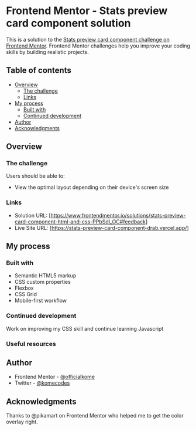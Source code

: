 # Frontend Mentor - Stats preview card component solution

This is a solution to the [Stats preview card component challenge on Frontend Mentor](https://www.frontendmentor.io/challenges/stats-preview-card-component-8JqbgoU62). Frontend Mentor challenges help you improve your coding skills by building realistic projects. 

## Table of contents

- [Overview](#overview)
  - [The challenge](#the-challenge)
  - [Links](#links)
- [My process](#my-process)
  - [Built with](#built-with)
  - [Continued development](#continued-development)
- [Author](#author)
- [Acknowledgments](#acknowledgments)

## Overview

### The challenge

Users should be able to:

- View the optimal layout depending on their device's screen size


### Links

- Solution URL: [https://www.frontendmentor.io/solutions/stats-preview-card-component-html-and-css-PPbSdI_OC#feedback]
- Live Site URL: [https://stats-preview-card-component-drab.vercel.app/]

## My process

### Built with

- Semantic HTML5 markup
- CSS custom properties
- Flexbox
- CSS Grid
- Mobile-first workflow

### Continued development

Work on improving my CSS skill and continue learning Javascript


### Useful resources

## Author

- Frontend Mentor - [@officialkome](https://www.frontendmentor.io/profile/officialkome)
- Twitter - [@komecodes](https://www.twitter.com/komecodes)

## Acknowledgments

Thanks to @pikamart on Frontend Mentor who helped me to get the color overlay right.